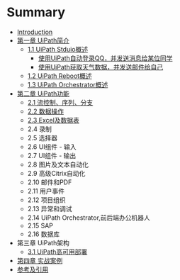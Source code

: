 # Summary

* [Introduction](README.md)
* [第一章 UiPath简介](chapter1.md)
  * [1.1 UiPath Stduio概述 ](shi-yong-uipath-stduio-lu-zhi-liu-cheng.md)
    * [使用UiPath自动登录QQ，并发送消息给某位同学](shi-yong-uipath-stduio-lu-zhi-liu-cheng/shi-yong-uipath-zi-dong-deng-lu-qq-ff0c-bing-fa-song-xiao-xi-gei-mou-wei-tong-xue.md)
    * [使用UiPath获取天气数据，并发送邮件给自己](shi-yong-uipath-stduio-lu-zhi-liu-cheng/shi-yong-uipath-huo-qu-tian-qi-shu-ju-ff0c-bing-fa-song-you-jian-gei-zi-ji.md)
  * [1.2 UiPath Reboot概述](uipath-reboot.md)
  * [1.3 UiPath Orchestrator概述](uipath-orchestrator.md)
* [第二章 UiPath功能](di-er-zhang-uipath-gong-neng.md)
  * [2.1 流控制、序列、分支](liu-kong-zhi-ff0c-xu-lie-ff0c-fen-zhi.md)
  * [2.2 数据操作](22-shu-ju-cao-zuo.md)
  * [2.3 Excel及数据表](23-excelji-shu-ju-biao.md)
  * 2.4 录制
  * 2.5 选择器
  * 2.6 UI组件 - 输入
  * 2.7 UI组件 -  输出
  * 2.8 图片及文本自动化
  * 2.9 高级Citrix自动化
  * 2.10 邮件和PDF
  * 2.11 用户事件
  * 2.12 项目组织
  * 2.13 异常和调试
  * 2.14 UiPath Orchestrator,前后端办公机器人
  * 2.15 SAP
  * 2.16 数据库
* 第三章 UiPath架构
  * [3.1 UiPath高可用部署](uipathgao-ke-yong-bu-shu.md)
* [第四章 实战案例](di-si-zhang-shi-zhan-an-li.md)
* [参考及引用](can-kao-ji-yin-yong.md)


